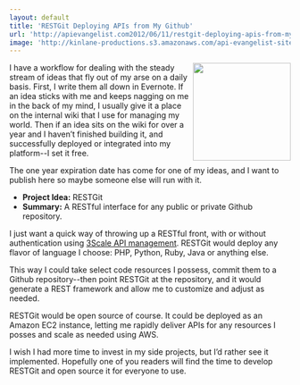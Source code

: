 ```yaml
---
layout: default
title: 'RESTGit Deploying APIs from My Github'
url: 'http://apievangelist.com2012/06/11/restgit-deploying-apis-from-my-github/'
image: 'http://kinlane-productions.s3.amazonaws.com/api-evangelist-site/blog/github-logo.png'
---
```



<p>
     <img src="http://kinlane-productions.s3.amazonaws.com/github/github-logo.png"  width="175" align="right" />
</p>
<p>
     I have a workflow for dealing with the steady stream of ideas that fly out of my arse on a daily basis. First, I write them all down in Evernote. If an idea sticks with me and keeps nagging on me in the back of my mind, I usually give it a place on the internal wiki that I use for managing my world. Then if an idea sits on the wiki for over a year and I haven’t finished building it, and successfully deployed or integrated into my platform--I set it free.
</p>
<p>
     The one year expiration date has come for one of my ideas, and I want to publish here so maybe someone else will run with it.
</p>
<ul >
     <li>
          <strong>Project Idea:</strong> RESTGit
     </li>
     <li>
          <strong>Summary:</strong> A RESTful interface for any public or private Github repository.
     </li>
</ul>
<p>
     I just want a quick way of throwing up a RESTful front, with or without authentication using <a title="3Scale API management" href="http://www.3scale.net">3Scale API management</a>. RESTGit would deploy any flavor of language I choose: PHP, Python, Ruby, Java or anything else.
</p>
<p>
     This way I could take select code resources I possess, commit them to a Github repository--then point RESTGit at the repository, and it would generate a REST framework and allow me to customize and adjust as needed.
</p>
<p>
     RESTGit would be open source of course. It could be deployed as an Amazon EC2 instance, letting me rapidly deliver APIs for any resources I posses and scale as needed using AWS.
</p>
<p>
     I wish I had more time to invest in my side projects, but I’d rather see it implemented. Hopefully one of you readers will find the time to develop RESTGit and open source it for everyone to use.
</p>

